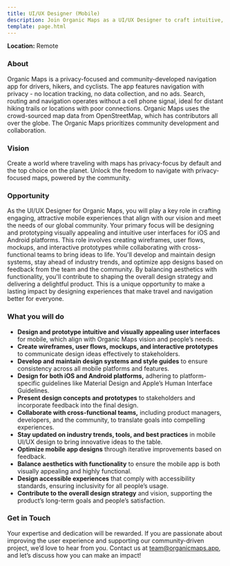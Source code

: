 ```yaml
---
title: UI/UX Designer (Mobile)
description: Join Organic Maps as a UI/UX Designer to craft intuitive, visually appealing mobile experiences, design user interfaces for iOS and Android, and enhance the privacy-focused navigation app for drivers, hikers, and cyclists worldwide.
template: page.html
---
```


**Location:** Remote

### About

Organic Maps is a privacy-focused and community-developed navigation app for drivers, hikers, and cyclists. The app features navigation with privacy \- no location tracking, no data collection, and no ads. Search, routing and navigation operates without a cell phone signal, ideal for distant hiking trails or locations with poor connections. Organic Maps uses the crowd-sourced map data from OpenStreetMap, which has contributors all over the globe. The Organic Maps prioritizes community development and collaboration.

### Vision

Create a world where traveling with maps has privacy-focus by default and the top choice on the planet. Unlock the freedom to navigate with privacy-focused maps, powered by the community.

### Opportunity

As the UI/UX Designer for Organic Maps, you will play a key role in crafting engaging, attractive mobile experiences that align with our vision and meet the needs of our global community. Your primary focus will be designing and prototyping visually appealing and intuitive user interfaces for iOS and Android platforms. This role involves creating wireframes, user flows, mockups, and interactive prototypes while collaborating with cross-functional teams to bring ideas to life. You'll develop and maintain design systems, stay ahead of industry trends, and optimize app designs based on feedback from the team and the community. By balancing aesthetics with functionality, you'll contribute to shaping the overall design strategy and delivering a delightful product. This is a unique opportunity to make a lasting impact by designing experiences that make travel and navigation better for everyone.

### What you will do

- **Design and prototype intuitive and visually appealing user interfaces** for mobile, which align with Organic Maps vision and people’s needs.
- **Create wireframes, user flows, mockups, and interactive prototypes** to communicate design ideas effectively to stakeholders.
- **Develop and maintain design systems and style guides** to ensure consistency across all mobile platforms and features.
- **Design for both iOS and Android platforms,** adhering to platform-specific guidelines like Material Design and Apple’s Human Interface Guidelines.
- **Present design concepts and prototypes** to stakeholders and incorporate feedback into the final design.
- **Collaborate with cross-functional teams,** including product managers, developers, and the community, to translate goals into compelling experiences.
- **Stay updated on industry trends, tools, and best practices** in mobile UI/UX design to bring innovative ideas to the table.
- **Optimize mobile app designs** through iterative improvements based on feedback.
- **Balance aesthetics with functionality** to ensure the mobile app is both visually appealing and highly functional.
- **Design accessible experiences** that comply with accessibility standards, ensuring inclusivity for all people’s usage.
- **Contribute to the overall design strategy** and vision, supporting the product’s long-term goals and people’s satisfaction.

### Get in Touch

Your expertise and dedication will be rewarded. If you are passionate about improving the user experience and supporting our community-driven project, we’d love to hear from you. Contact us at [team@organicmaps.app](mailto:team@organicmaps.app), and let’s discuss how you can make an impact!
